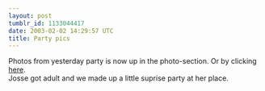 ```yaml
---
layout: post
tumblr_id: 1133044417  
date: 2003-02-02 14:29:57 UTC
title: Party pics
---
```


Photos from yesterday party is now up in the photo-section. Or by clicking <a href="http://rasmusandersson.se/rp13/s/?josse20" target="_blank">here</a>.
<br/>
Josse got adult and we made up a little suprise party at her place.
